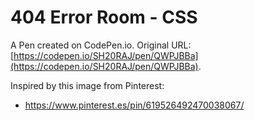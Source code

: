 # 404 Error Room - CSS

A Pen created on CodePen.io. Original URL: [https://codepen.io/SH20RAJ/pen/QWPJBBa](https://codepen.io/SH20RAJ/pen/QWPJBBa).

Inspired by this image from Pinterest:  

- https://www.pinterest.es/pin/619526492470038067/